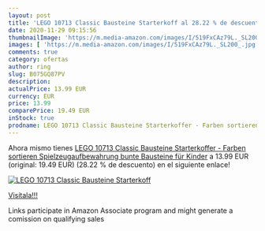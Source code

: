 ```yaml
---
layout: post
title: 'LEGO 10713 Classic Bausteine Starterkoff al 28.22 % de descuento'
date: 2020-11-29 09:15:56
thumbnailImage: 'https://m.media-amazon.com/images/I/519FxCAz79L._SL200_.jpg'
images: [ 'https://m.media-amazon.com/images/I/519FxCAz79L._SL200_.jpg' ]
comments: true
category: ofertas
author: ring
slug: B075GQ87PV
description:
actualPrice: 13.99 EUR
currency: EUR
price: 13.99
comparePrice: 19.49 EUR
inStock: true
prodname: LEGO 10713 Classic Bausteine Starterkoffer - Farben sortieren  Spielzeugaufbewahrung  bunte Bausteine für Kinder
---
```


Ahora mismo tienes [LEGO 10713 Classic Bausteine Starterkoffer - Farben sortieren  Spielzeugaufbewahrung  bunte Bausteine für Kinder](https://www.amazon.de/dp/B075GQ87PV/?tag=tolees0ca-21) a 13.99 EUR (original: 19.49 EUR) (28.22 %  de descuento) en el siguiente enlace!

[![LEGO 10713 Classic Bausteine Starterkoff](https://m.media-amazon.com/images/I/519FxCAz79L._SL200_.jpg)](https://www.amazon.de/dp/B075GQ87PV/?tag=tolees0ca-21)

[Visítala!!!](https://www.amazon.de/dp/B075GQ87PV/?tag=tolees0ca-21)

Links participate in Amazon Associate program and might generate a comission on qualifying sales
